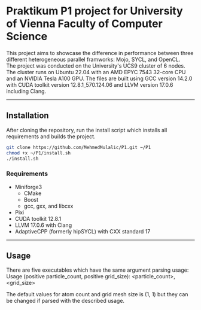 # Praktikum P1 project for University of Vienna Faculty of Computer Science

This project aims to showcase the difference in performance between three different heterogeneous parallel framworks: Mojo, SYCL, and OpenCL.  
The project was conducted on the University's UCS9 cluster of 6 nodes. The cluster runs on Ubuntu 22.04 with an AMD EPYC 7543 32-core CPU and an NVIDIA Tesla A100 GPU. The files are built using GCC version 14.2.0 with CUDA toolkit version 12.8.1_570.124.06 and LLVM version 17.0.6 including Clang. 

---

## Installation

After cloning the repository, run the install script which installs all requirements and builds the project.

```bash
git clone https://github.com/MehmedMulalic/P1.git ~/P1
chmod +x ~/P1/install.sh
./install.sh
```

### Requirements
* Miniforge3
    * CMake
    * Boost
    * gcc, gxx, and libcxx
* Pixi
* CUDA toolkit 12.8.1
* LLVM 17.0.6 with Clang
* AdaptiveCPP (formerly hipSYCL) with CXX standard 17

---

## Usage

There are five executables which have the same argument parsing usage:  
Usage (positive particle_count, positive grid_size): <particle_count>, <grid_size>

The default values for atom count and grid mesh size is (1, 1) but they can be changed if parsed with the described usage.
